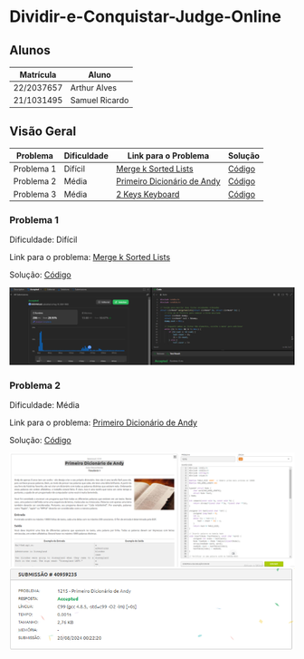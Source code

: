 # Dividir-e-Conquistar-Judge-Online

## Alunos

| Matrícula  | Aluno          |
| ---------- | -------------- |
| 22/2037657 | Arthur Alves   |
| 21/1031495 | Samuel Ricardo |

## Visão Geral

| Problema      | Dificuldade | Link para o Problema | Solução                                                                                          |
|---------------|-------------|----------------------|--------------------------------------------------------------------------------------------------|
| Problema 1    | Difícil      | [Merge k Sorted Lists](https://leetcode.com/problems/merge-k-sorted-lists) | [Código](https://github.com/projeto-de-algoritmos-2024/Dividir-e-Conquistar-Judge-Online/blob/main/Merge%20k%20Sorted%20Lists/Merge-k-Sorted-Lists.c) |
| Problema 2    | Média        | [Primeiro Dicionário de Andy](https://judge.beecrowd.com/pt/problems/view/1215) | [Código](https://github.com/projeto-de-algoritmos-2024/Dividir-e-Conquistar-Judge-Online/blob/main/Primeiro%20Dicionario%20de%20Andy/Primeiro-Dicionario-de-Andy.c) |
| Problema 3    | Média        | [2 Keys Keyboard](https://leetcode.com/problems/2-keys-keyboard/description/) | [Código](https://github.com/projeto-de-algoritmos-2024/Dividir-e-Conquistar-Judge-Online/blob/main/2%20Keys%20Keyboard/2keys-keyboard.c) |

### Problema 1

Dificuldade: Difícil

Link para o problema: [Merge k Sorted Lists](https://leetcode.com/problems/merge-k-sorted-lists)

Solução: [Código](https://github.com/projeto-de-algoritmos-2024/Dividir-e-Conquistar-Judge-Online/blob/main/Merge%20k%20Sorted%20Lists/Merge-k-Sorted-Lists.c)

![Problema 1](assets/problema1.png)

### Problema 2

Dificuldade: Média

Link para o problema: [Primeiro Dicionário de Andy](https://judge.beecrowd.com/pt/problems/view/1215)

Solução: [Código](https://github.com/projeto-de-algoritmos-2024/Dividir-e-Conquistar-Judge-Online/blob/main/Primeiro%20Dicionario%20de%20Andy/Primeiro-Dicionario-de-Andy.c)

![Problema 2](assets/problema2.png)
![Problema 2](assets/problema2-accepted.png)
